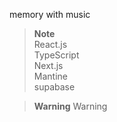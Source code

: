 memory with music

>**Note**</br>
>React.js</br>
>TypeScript</br>
>Next.js</br>
>Mantine</br>
>supabase</br>


>**Warning**
>Warning
